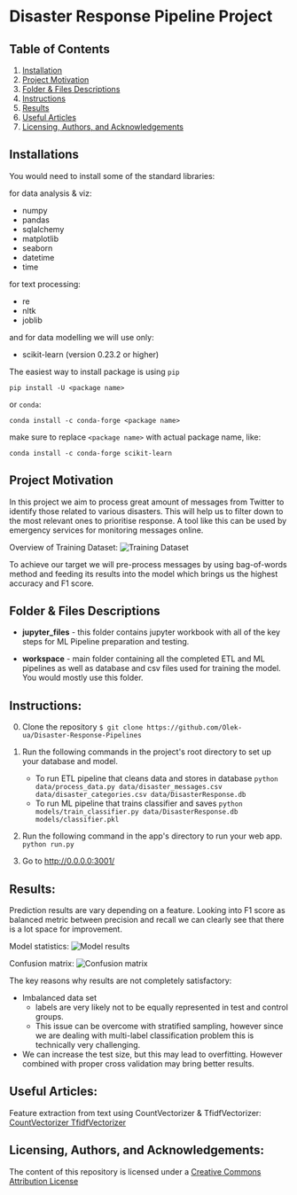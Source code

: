 # Disaster Response Pipeline Project

## Table of Contents
1. [Installation](https://github.com/Olek-ua/Disaster-Response-Pipelines/tree/test#installations)
2. [Project Motivation](https://github.com/Olek-ua/Disaster-Response-Pipelines/tree/test#project-motivation)
3. [Folder & Files Descriptions](https://github.com/Olek-ua/Disaster-Response-Pipelines/tree/test#folder--files-descriptions)
4. [Instructions](https://github.com/Olek-ua/Disaster-Response-Pipelines/tree/test#instructions)
5. [Results](https://github.com/Olek-ua/Disaster-Response-Pipelines/tree/test#results)
6. [Useful Articles](https://github.com/Olek-ua/Disaster-Response-Pipelines/tree/test#Useful-Articles)
7. [Licensing, Authors, and Acknowledgements](https://github.com/Olek-ua/Disaster-Response-Pipelines/tree/test#Licensing,-Authors,-and-Acknowledgement)
## Installations
You would need to install some of the standard libraries:

for data analysis & viz:
- numpy
- pandas
- sqlalchemy
- matplotlib
- seaborn
- datetime
- time

for text processing:
- re
- nltk
- joblib

and for data modelling we will use only:

- scikit-learn (version 0.23.2 or higher)

The easiest way to install package is using `pip`

`pip install -U <package name>`

or `conda`:

`conda install -c conda-forge <package name>`

make sure to replace `<package name>` with actual package name, like:

`conda install -c conda-forge scikit-learn`

## Project Motivation

In this project we aim to process great amount of messages from Twitter to identify
those related to various disasters. This will help us to filter down to the most relevant ones to prioritise response. A tool like this can be used by
emergency services for monitoring messages online.

Overview of Training Dataset:
![Training Dataset](https://github.com/Olek-ua/Disaster-Response-Pipelines/blob/master/screenshots/Overview%20of%20Training%20Data%20Set.png)


To achieve our target we will pre-process messages by using bag-of-words method and feeding its results into
the model which brings us the highest accuracy and F1 score.

## Folder & Files Descriptions

- **jupyter_files** - this folder contains jupyter workbook with all of the key steps
for ML Pipeline preparation and testing.

- **workspace** - main folder containing all the completed ETL and ML pipelines as well as
database and csv files used for training the model. You would mostly use this folder.

## Instructions:
0. Clone the repository `$ git clone https://github.com/Olek-ua/Disaster-Response-Pipelines`
1. Run the following commands in the project's root directory to set up your database and model.

    - To run ETL pipeline that cleans data and stores in database
        `python data/process_data.py data/disaster_messages.csv data/disaster_categories.csv data/DisasterResponse.db`
    - To run ML pipeline that trains classifier and saves
        `python models/train_classifier.py data/DisasterResponse.db models/classifier.pkl`

2. Run the following command in the app's directory to run your web app.
    `python run.py`

3. Go to http://0.0.0.0:3001/

## Results:

Prediction results are vary depending on a feature. Looking into F1 score as
balanced metric between precision and recall we can clearly see that there is a lot space for improvement.

Model statistics:
![Model results](https://github.com/Olek-ua/Disaster-Response-Pipelines/blob/master/screenshots/Attributes%20statistics%20-%20SVC%20Classifier.png)

Confusion matrix:
![Confusion matrix](https://github.com/Olek-ua/Disaster-Response-Pipelines/blob/master/screenshots/Disaster_Response_Confusion_Matrix_Results.png)

The key reasons why results are not completely satisfactory:

- Imbalanced data set
  - labels are very likely not to be equally represented in test and control groups.
  - This issue can be overcome with stratified sampling, however
since we are dealing with multi-label classification problem
this is technically very challenging.
 - We can increase the test size, but this may lead to overfitting. However combined with proper cross validation may bring better results.

## Useful Articles:
Feature extraction from text using CountVectorizer & TfidfVectorizer:
[CountVectorizer TfidfVectorizer](https://thepoints.medium.com/feature-extraction-from-text-using-countvectorizer-tfidfvectorizer-9f74f38f86cc)

## Licensing, Authors, and Acknowledgements:

The content of this repository is licensed under a [Creative Commons Attribution License](https://creativecommons.org/licenses/by/3.0/us/)
